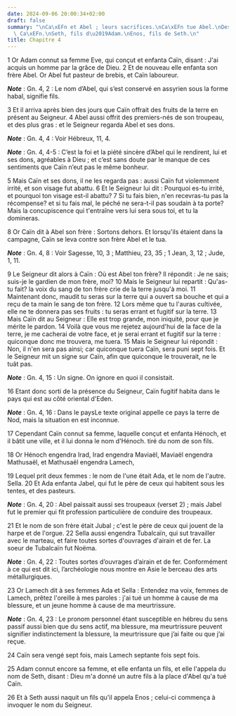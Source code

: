 ```yaml
---
date: 2024-09-06 20:00:34+02:00
draft: false
summary: "\nCa\xEFn et Abel ; leurs sacrifices.\nCa\xEFn tue Abel.\nDescendants de\
  \ Ca\xEFn.\nSeth, fils d\u2019Adam.\nEnos, fils de Seth.\n"
title: Chapitre 4
---
```





1 Or Adam connut sa femme Eve, qui conçut et enfanta Caïn, disant : J'ai acquis un homme par la grâce de Dieu. 2 Et de nouveau elle enfanta son frère Abel. Or Abel fut pasteur de brebis, et Caïn laboureur.

***Note*** :  Gn. 4, 2 : Le nom d’Abel, qui s’est conservé en assyrien sous la forme habal, signifie fils.


3 Et il arriva après bien des jours que Caïn offrait des fruits de la terre en présent au Seigneur. 4 Abel aussi offrit des premiers-nés de son troupeau, et des plus gras : et le Seigneur regarda Abel et ses dons.

***Note*** :  Gn. 4, 4 : Voir Hébreux, 11, 4.

***Note*** :  Gn. 4, 4-5 : C’est la foi et la piété sincère d’Abel qui le rendirent, lui et ses dons, agréables à Dieu ; et c’est sans doute par le manque de ces sentiments que Caïn n’eut pas le même bonheur.

5 Mais Caïn et ses dons, il ne les regarda pas : aussi Caïn fut violemment irrité, et son visage fut abattu. 6 Et le Seigneur lui dit : Pourquoi es-tu irrité, et pourquoi ton visage est-il abattu? 7 Si tu fais bien, n'en recevras-tu pas la récompense? et si tu fais mal, le péché ne sera-t-il pas soudain à ta porte? Mais la concupiscence qui t'entraîne vers lui sera sous toi, et tu la domineras.


8 Or Caïn dit à Abel son frère : Sortons dehors. Et lorsqu'ils étaient dans la campagne, Caïn se leva contre son frère Abel et le tua.

***Note*** :  Gn. 4, 8 : Voir Sagesse, 10, 3 ; Matthieu, 23, 35 ; 1 Jean, 3, 12 ; Jude, 1, 11.


9 Le Seigneur dit alors à Caïn : Où est Abel ton frère? Il répondit : Je ne sais; suis-je le gardien de mon frère, moi? 10 Mais le Seigneur lui repartit : Qu'as-tu fait? la voix du sang de ton frère crie de la terre jusqu'à moi. 11 Maintenant donc, maudit tu seras sur la terre qui a ouvert sa bouche et qui a reçu de ta main le sang de ton frère. 12 Lors même que tu l'auras cultivée, elle ne te donnera pas ses fruits : tu seras errant et fugitif sur la terre. 13 Mais Caïn dit au Seigneur : Elle est trop grande, mon iniquité, pour que je mérite le pardon. 14 Voilà que vous me rejetez aujourd'hui de la face de la terre, je me cacherai de votre face, et je serai errant et fugitif sur la terre : quiconque donc me trouvera, me tuera. 15 Mais le Seigneur lui répondit : Non, il n'en sera pas ainsi; car quiconque tuera Caïn, sera puni sept fois. Et le Seigneur mit un signe sur Caïn, afin que quiconque le trouverait, ne le tuât pas.

***Note*** :  Gn. 4, 15 : Un signe. On ignore en quoi il consistait.


16 Etant donc sorti de la présence du Seigneur, Caïn fugitif habita dans le pays qui est au côté oriental d'Eden.

***Note*** :  Gn. 4, 16 : Dans le paysLe texte original appelle ce pays la terre de Nod, mais la situation en est inconnue.


17 Cependant Caïn connut sa femme, laquelle conçut et enfanta Hénoch, et il bâtit une ville, et il lui donna le nom d'Hénoch. tiré du nom de son fils.


18 Or Hénoch engendra Irad, Irad engendra Maviaël, Maviaël engendra Mathusaël, et Mathusaël engendra Lamech,


19 Lequel prit deux femmes : le nom de l'une était Ada, et le nom de l'autre. Sella. 20 Et Ada enfanta Jabel, qui fut le père de ceux qui habitent sous les tentes, et des pasteurs.

***Note*** :  Gn. 4, 20 : Abel paissait aussi ses troupeaux (verset 2) ; mais Jabel fut le premier qui fit profession particulière de conduire des troupeaux.

21 Et le nom de son frère était Jubal ; c'est le père de ceux qui jouent de la harpe et de l'orgue. 22 Sella aussi engendra Tubalcaïn, qui sut travailler avec le marteau, et faire toutes sortes d'ouvrages d'airain et de fer. La soeur de Tubalcaïn fut Noëma.

***Note*** :  Gn. 4, 22 : Toutes sortes d’ouvrages d’airain et de fer. Conformément à ce qui est dit ici, l’archéologie nous montre en Asie le berceau des arts métallurgiques.


23 Or Lamech dit à ses femmes Ada et Sella : Entendez ma voix, femmes de Lamech, prêtez l'oreille à mes paroles : j'ai tué un homme à cause de ma blessure, et un jeune homme à cause de ma meurtrissure.

***Note*** :  Gn. 4, 23 : Le pronom personnel étant susceptible en hébreu du sens passif aussi bien que du sens actif, ma blessure, ma meurtrissure peuvent signifier indistinctement la blessure, la meurtrissure que j’ai faite ou que j’ai reçue.


24 Caïn sera vengé sept fois, mais Lamech septante fois sept fois.


25 Adam connut encore sa femme, et elle enfanta un fils, et elle l'appela du nom de Seth, disant : Dieu m'a donné un autre fils à la place d'Abel qu'a tué Caïn.


26 Et à Seth aussi naquit un fils qu'il appela Enos ; celui-ci commença à invoquer le nom du Seigneur.

